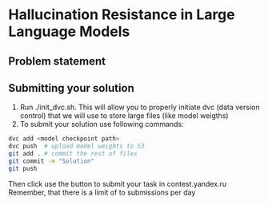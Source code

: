 # Hallucination Resistance in Large Language Models

## Problem statement




## Submitting your solution
1. Run ./init_dvc.sh. This will allow you to properly initiate dvc (data version control) that we will use to store large files (like model weigths)
2. To submit your solution use following commands:
```bash
dvc add <model checkpoint path>
dvc push  # upload model weights to S3
git add . # commit the rest of files
git commit -m "Solution"
git push
```
Then click use the button to submit your task in contest.yandex.ru
Remember, that there is a limit of to submissions per day

